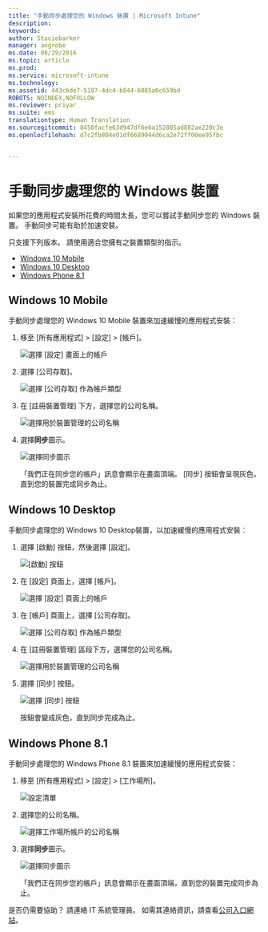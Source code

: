 ```yaml
---
title: "手動同步處理您的 Windows 裝置 | Microsoft Intune"
description: 
keywords: 
author: Staciebarker
manager: angrobe
ms.date: 08/29/2016
ms.topic: article
ms.prod: 
ms.service: microsoft-intune
ms.technology: 
ms.assetid: 443c6de7-5187-4dc4-b844-6085a0c659bd
ROBOTS: NOINDEX,NOFOLLOW
ms.reviewer: priyar
ms.suite: ems
translationtype: Human Translation
ms.sourcegitcommit: 8450facfe63d947df6e6a152805ad882ae220c3e
ms.openlocfilehash: d7c2fb804e01df6689044d6ca2e72ff00ee95fbc


---
```



# 手動同步處理您的 Windows 裝置
如果您的應用程式安裝所花費的時間太長，您可以嘗試手動同步您的 Windows 裝置。 手動同步可能有助於加速安裝。

只支援下列版本。 請使用適合您擁有之裝置類型的指示。

* [Windows 10 Mobile](#windows-10-mobile)
* [Windows 10 Desktop](#windows-10-desktop)
* [Windows Phone 8.1](#windows-phone-8-1)


## Windows 10 Mobile
手動同步處理您的 Windows 10 Mobile 裝置來加速緩慢的應用程式安裝：

1. 移至 [所有應用程式] > [設定] > [帳戶]。

    ![選擇 [設定] 畫面上的帳戶](./media/win10m-sync-1-settings-accounts.png)

2. 選擇 [公司存取]。

    ![選擇 [公司存取] 作為帳戶類型](./media/win10m-sync-2-work-access.png)

3. 在 [註冊裝置管理] 下方，選擇您的公司名稱。

    ![選擇用於裝置管理的公司名稱](./media/win10m-sync-3-tap-comp-name.png)

4. 選擇**同步**圖示。

    ![選擇同步圖示](./media/win10m-sync-4-tap-sync.png)

    「我們正在同步您的帳戶」訊息會顯示在畫面頂端。 [同步] 按鈕會呈現灰色，直到您的裝置完成同步為止。

## Windows 10 Desktop
手動同步處理您的 Windows 10 Desktop裝置，以加速緩慢的應用程式安裝︰

1. 選擇 [啟動] 按鈕，然後選擇 [設定]。

    ![[啟動] 按鈕](./media/win10pc-sync-1-start-button.png)

2. 在 [設定] 頁面上，選擇 [帳戶]。

    ![選擇 [設定] 頁面上的帳戶](./media/win10pc-sync-2-settings-accounts.png)

3. 在 [帳戶] 頁面上，選擇 [公司存取]。

    ![選擇 [公司存取] 作為帳戶類型](./media/win10pc-sync-3-work-access.png)

4. 在 [註冊裝置管理] 區段下方，選擇您的公司名稱。

    ![選擇用於裝置管理的公司名稱](./media/win10pc-sync-4-tap-com-name.png)

5. 選擇 [同步] 按鈕。

    ![選擇 [同步] 按鈕](./media/win10pc-sync-5-tap-sync.png)

   按鈕會變成灰色，直到同步完成為止。

## Windows Phone 8.1
手動同步處理您的 Windows Phone 8.1 裝置來加速緩慢的應用程式安裝：

1. 移至 [所有應用程式] > [設定] > [工作場所]。

    ![設定清單](./media/wp81-1-sync-settings-workplace.png)

2. 選擇您的公司名稱。

    ![選擇工作場所帳戶的公司名稱](./media/wp81-2-sync-tap-compname.png)

3. 選擇**同步**圖示。

    ![選擇同步圖示](./media/wp81-3-sync-tap-sync-button.png)

   「我們正在同步您的帳戶」訊息會顯示在畫面頂端，直到您的裝置完成同步為止。

是否仍需要協助？ 請連絡 IT 系統管理員。 如需其連絡資訊，請查看[公司入口網站](http://portal.manage.microsoft.com)。



<!--HONumber=Oct16_HO2-->


